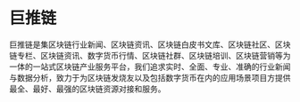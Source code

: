 # 巨推链

巨推链是集区块链行业新闻、区块链资讯、区块链白皮书文库、区块链社区、区块链专栏、区块链资讯、数字货币行情、区块链社群、区块链培训、区块链营销等为一体的一站式区块链产业服务平台，我们追求实时、全面、专业、准确的行业新闻与数据分析，致力于为区块链发烧友以及包括数字货币在内的应用场景项目方提供最全、最好、最强的区块链资源对接和服务。

